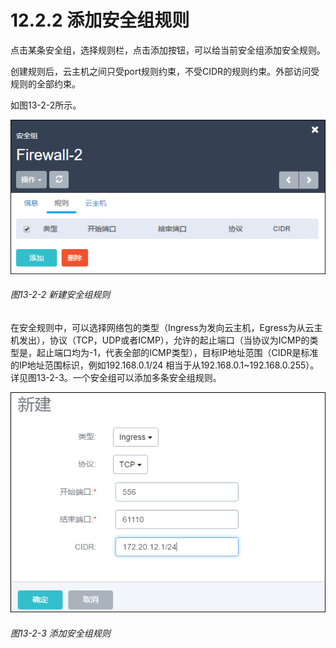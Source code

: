 # 12.2.2 添加安全组规则

点击某条安全组，选择规则栏，点击添加按钮，可以给当前安全组添加安全规则。

创建规则后，云主机之间只受port规则约束，不受CIDR的规则约束。外部访问受规则的全部约束。

如图13-2-2所示。

![png](../images/13-2-2.png "图13-2-2 新建安全组规则")
###### 图13-2-2 新建安全组规则

在安全规则中，可以选择网络包的类型（Ingress为发向云主机，Egress为从云主机发出），协议（TCP，UDP或者ICMP），允许的起止端口（当协议为ICMP的类型是，起止端口均为-1，代表全部的ICMP类型），目标IP地址范围（CIDR是标准的IP地址范围标识，例如192.168.0.1/24 相当于从192.168.0.1~192.168.0.255）。详见图13-2-3。一个安全组可以添加多条安全组规则。

![png](../images/13-2-3.png "图13-2-3  添加安全组规则")
###### 图13-2-3  添加安全组规则

